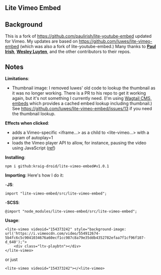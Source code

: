 ## Lite Vimeo Embed
## Background
This is a fork of https://github.com/paulirish/lite-youtube-embed updated for Vimeo. My updates are based on https://github.com/luwes/lite-vimeo-embed (which was also a fork of lite-youtube-embed.)
Many thanks to [**Paul Irish**](https://github.com/paulirish), [**Wesley Luyten**](https://github.com/luwes), and the other contributors to their repos.
## Notes
**Limitations**:
- Thumbnail image: I removed luwes' old code to lookup the thumbnail as it was no longer working. There is a PR to his repo to get it working again, but it's not something I currently need. (I'm using [Wagtail CMS, embeds](https://docs.wagtail.org/en/stable/advanced_topics/embeds.html#id1) which provides a cached embed lookup including thumbnail.) See https://github.com/luwes/lite-vimeo-embed/issues/13 if you need the thumbnail lookup.

**Effects when clicked**: 
- adds a Vimeo-specific <iframe...> as a child to <lite-vimeo...> with a param of autoplay=1
- loads the Vimeo player API to allow, for instance, pausing the video using JavaScript ([ref](https://developer.vimeo.com/player/sdk))

**Installing**:
```
npm i github:kraig-droid/lite-vimeo-embed#v1.0.1
```

**Importing**: Here's how I do it:

-**JS**:
```
import "lite-vimeo-embed/src/lite-vimeo-embed";
```

-**SCSS**:
```
@import "node_modules/lite-vimeo-embed/src/lite-vimeo-embed";
```

**Usage**:
```
<lite-vimeo videoid="154373242" style="background-image: url('https://i.vimeocdn.com/video/554912674-5b4fc6c5c9041034676a60ecf1cc987c8a79e35ddb4352782efaa7f1cf96f107-d_640');">
	<div class="ltv-playbtn"></div>
</lite-vimeo>
```
or just
```
<lite-vimeo videoid="154373242"></<lite-vimeo>
```
